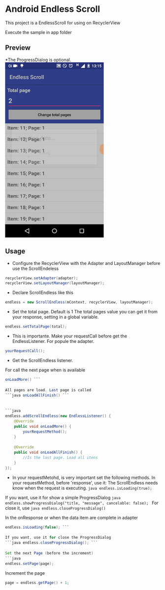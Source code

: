 # Android Endless Scroll

This project is a EndlessScroll for using on RecyclerView

Execute the sample in app folder

## Preview

*The ProgressDialog is optional.
![Sample](screen_gif.gif)

## Usage

* Configure the RecyclerView with the Adapter and LayoutManager before use the ScrollEndeless
```java
recyclerView.setAdapter(adapter);
recyclerView.setLayoutManager(layoutManager);
```
* Declare ScrollEndless like this
```java
endless = new ScrollEndless(mContext, recyclerView, layoutManager);
```

* Set the total page. Default is 1
The total pages value you can get it from your response, setting in a global variable.
```java
endless.setTotalPage(total);
```
                
* This is importante. Make your requestCall before get the EndlessListener. For popule the adapter.
```java
yourRequestCall();
```
* Get the ScrollEndless listener. 

For call the next page when is available
``` java
onLoadMore() ``` 

All pages are load. Last page is called
```java onLoadAllFinish() ``` 


```java
endless.addScrollEndless(new EndlessListener() {
    @Override
    public void onLoadMore() {
        yourRequestMethod();
    }

    @Override
    public void onLoadAllFinish() {
        //Is the last page. Load all itens
    }
});
```
* In your requestMetohd, is very important set the following methods.
In your requestMethod, before 'response', use it: 
The ScrollEndless needs know when the request is executing.
```java endless.isLoading(true); ``` 

If you want, use it for show a simple ProgressDialog
```java endless.showProgressDialog("title, "message", cancelable: false); ``` 
For close it, use
```java endless.closeProgressDialog() ```

In the onResponse or when the data item are complete in adapter
```java
endless.isLoading(false); ```

If you want, use it for close the ProgressDialog
```java endless.closeProgressDialog(); ```

Set the next Page (before the increment)
```java
endless.setPage(page);
```

Increment the page
```java
page = endless.getPage() + 1;
```
